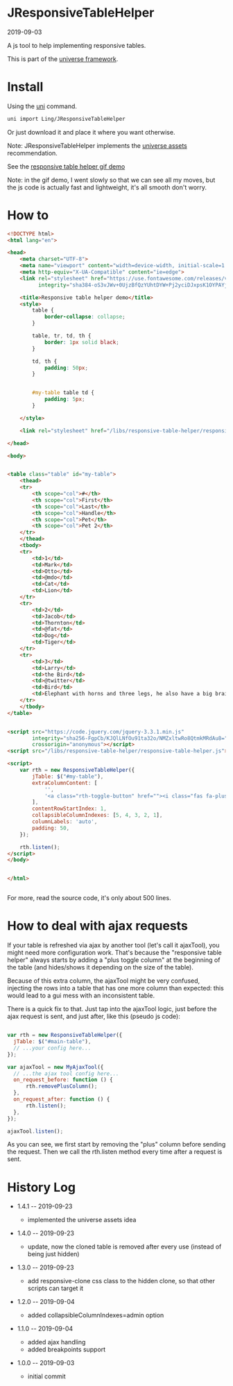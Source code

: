 JResponsiveTableHelper
===========
2019-09-03



A js tool to help implementing responsive tables.


This is part of the [universe framework](https://github.com/karayabin/universe-snapshot).


Install
==========
Using the [uni](https://github.com/lingtalfi/universe-naive-importer) command.
```bash
uni import Ling/JResponsiveTableHelper
```

Or just download it and place it where you want otherwise.


Note: JResponsiveTableHelper implements the [universe assets](https://github.com/lingtalfi/NotationFan/blob/master/universe-assets.md) recommendation.



See the [responsive table helper gif demo](https://lingtalfi.com/img/universe/JResponsiveTableHelper/responsive-table-helper.gif)



Note: in the gif demo, I went slowly so that we can see all my moves, but the js code is actually fast and lightweight, 
it's all smooth don't worry.




How to
==========

```html
<!DOCTYPE html>
<html lang="en">

<head>
    <meta charset="UTF-8">
    <meta name="viewport" content="width=device-width, initial-scale=1.0">
    <meta http-equiv="X-UA-Compatible" content="ie=edge">
    <link rel="stylesheet" href="https://use.fontawesome.com/releases/v5.8.2/css/all.css"
          integrity="sha384-oS3vJWv+0UjzBfQzYUhtDYW+Pj2yciDJxpsK1OYPAYjqT085Qq/1cq5FLXAZQ7Ay" crossorigin="anonymous">

    <title>Responsive table helper demo</title>
    <style>
        table {
            border-collapse: collapse;
        }

        table, tr, td, th {
            border: 1px solid black;
        }

        td, th {
            padding: 50px;
        }


        #my-table table td {
            padding: 5px;
        }

    </style>

    <link rel="stylesheet" href="/libs/responsive-table-helper/responsive-table-helper.css">

</head>

<body>


<table class="table" id="my-table">
    <thead>
    <tr>
        <th scope="col">#</th>
        <th scope="col">First</th>
        <th scope="col">Last</th>
        <th scope="col">Handle</th>
        <th scope="col">Pet</th>
        <th scope="col">Pet 2</th>
    </tr>
    </thead>
    <tbody>
    <tr>
        <td>1</td>
        <td>Mark</td>
        <td>Otto</td>
        <td>@mdo</td>
        <td>Cat</td>
        <td>Lion</td>
    </tr>
    <tr>
        <td>2</td>
        <td>Jacob</td>
        <td>Thornton</td>
        <td>@fat</td>
        <td>Dog</td>
        <td>Tiger</td>
    </tr>
    <tr>
        <td>3</td>
        <td>Larry</td>
        <td>the Bird</td>
        <td>@twitter</td>
        <td>Bird</td>
        <td>Elephant with horns and three legs, he also have a big brain, and has a lot of memory, but that's all.</td>
    </tr>
    </tbody>
</table>


<script src="https://code.jquery.com/jquery-3.3.1.min.js"
        integrity="sha256-FgpCb/KJQlLNfOu91ta32o/NMZxltwRo8QtmkMRdAu8="
        crossorigin="anonymous"></script>
<script src="/libs/responsive-table-helper/responsive-table-helper.js"></script>

<script>
    var rth = new ResponsiveTableHelper({
        jTable: $("#my-table"),
        extraColumnContent: [
            '',
            '<a class="rth-toggle-button" href=""><i class="fas fa-plus-circle"></i></a>',
        ],
        contentRowStartIndex: 1,
        collapsibleColumnIndexes: [5, 4, 3, 2, 1],
        columnLabels: 'auto',
        padding: 50,
    });

    rth.listen();
</script>
</body>


</html>



```


For more, read the source code, it's only about 500 lines.




How to deal with ajax requests
==============
If your table is refreshed via ajax by another tool (let's call it ajaxTool), you might need more configuration work.
That's because the "responsive table helper" always starts by adding a "plus toggle column" at the beginning
of the table (and hides/shows it depending on the size of the table).
 
Because of this extra column, the ajaxTool might be very confused, injecting the rows into a table
that has one more column than expected: this would lead to a gui mess with an inconsistent table.

There is a quick fix to that. Just tap into the ajaxTool logic, just before the ajax request is sent,
and just after, like this (pseudo js code):


  ```js

var rth = new ResponsiveTableHelper({
    jTable: $("#main-table"),
    // ...your config here...
});

var ajaxTool = new MyAjaxTool({
    // ...the ajax tool config here...
    on_request_before: function () {
        rth.removePlusColumn();
    },
    on_request_after: function () {
        rth.listen();
    },
});

ajaxTool.listen(); 
```


As you can see, we first start by removing the "plus" column before sending the request.
Then we call the rth.listen method every time after a request is sent.






History Log
=============

- 1.4.1 -- 2019-09-23

    - implemented the universe assets idea 
    
- 1.4.0 -- 2019-09-23

    - update, now the cloned table is removed after every use (instead of being just hidden) 

- 1.3.0 -- 2019-09-23

    - add responsive-clone css class to the hidden clone, so that other scripts can target it 
    
- 1.2.0 -- 2019-09-04

    - added collapsibleColumnIndexes=admin option 
    
- 1.1.0 -- 2019-09-04

    - added ajax handling
    - added breakpoints support 
    
- 1.0.0 -- 2019-09-03

    - initial commit